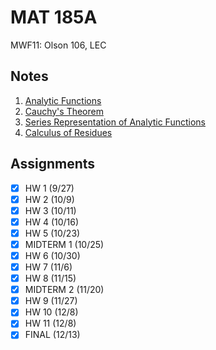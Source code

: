 # MAT 185A
MWF11: Olson 106, LEC
## Notes
1. [Analytic Functions](../notes/analytic-functions.md)
2. [Cauchy's Theorem](../notes/cauchy-s-theorem.md)
3. [Series Representation of Analytic Functions](../notes/series-representation-analytic-functions.md)
4. [Calculus of Residues](../notes/calculus-of-residues.md)
## Assignments
- [x] HW 1 (9/27)
- [x] HW 2 (10/9)
- [x] HW 3 (10/11)
- [x] HW 4 (10/16)
- [x] HW 5 (10/23)
- [x] MIDTERM 1 (10/25)
- [x] HW 6 (10/30)
- [x] HW 7 (11/6)
- [x] HW 8 (11/15)
- [x] MIDTERM 2 (11/20)
- [x] HW 9 (11/27)
- [x] HW 10 (12/8)
- [x] HW 11 (12/8)
- [x] FINAL (12/13)